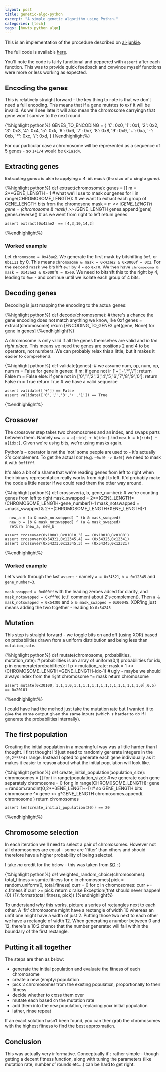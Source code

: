 ```yaml
---
layout: post
title: genetic-algo-python
excerpt: "A simple genetic algorithm using Python."
categories: [tech]
tags: [howto python algo]
---
```


This is an implementation of the procedure described on [ai-junkie](http://www.ai-junkie.com/ga/intro/gat2.html).

The full code is available [here](https://github.com/axiomiety/crashburn/blob/master/ga.py).

You'll note the code is fairly functional and peppered with `assert` after each function. This was to provide quick feedback and convince myself functions were more or less working as expected.

## Encoding the genes

This is relatively straight forward - the key thing to note is that we don't need a full encoding. This means that if a gene mutates to `0xf` it will be invalid. As we'll see later it will also mean the chromosome carryingn that gene won't survive to the next round.

{%highlight python%}
    GENES_TO_ENCODING = {
      '0':  0x0,
      '1':  0x1,
      '2':  0x2,
      '3':  0x3,
      '4':  0x4,
      '5':  0x5,
      '6':  0x6,
      '7':  0x7,
      '8':  0x8,
      '9':  0x9,
      '+':  0xa,
      '-':  0xb,
      '*':  0xc,
      '/':  0xd,
}
{%endhighlight%}

For our particular case a chromosome will be represented as a sequence of 5 genes - so `1+1/4` would be `0x1a1d4`.

## Extracting genes

Extracting genes is akin to applying a 4-bit mask (the size of a single gene).

{%highlight python%}
    def extract(chromosome):
      genes = []
      m = 2**GENE_LENGTH - 1 # what we'll use to mask our genes
      for i in range(CHROMOSOME_LENGTH):
        # we want to extract each group of GENE_LENGTH bits from the chromosone
        mask = m << i*GENE_LENGTH
        gene = (chromosome & mask) >> i*GENE_LENGTH
        genes.append(gene)
      genes.reverse() # as we went from right to left
      return genes
    
    assert extract(0x43ae2) == [4,3,10,14,2] 

{%endhighlight%}

### Worked example

Let `chromosome = 0x43ae2`. We generate the first mask by bitshifting `0xf`, or `0b1111` by 0. This means `chromosome & mask = 0x43ae2 & 0x0000f = 0x2`. For the second mask we bitshift `0xf` by 4 - so `0xf0`. We then have `chromosome & mask = 0x43ae2 & 0x000f0 = 0xe0`. We need to bitshift this to the right by 4, leading to `0xe` - and continue until we isolate each group of 4 bits.

## Decoding genes

Decoding is just mapping the encoding to the actual genes:

{%highlight python%}
    def decode(chromosome):
      # there's a chance the gene encoding does not match anything we know, like 0xf
      genes = extract(chromosome)
      return [ENCODING_TO_GENES.get(gene, None) for gene in genes]
{%endhighlight%}

A chromosome is only valid if all the genes themselves are valid and *in the right place*. This means we need the genes are positions 2 and 4 to be operators, not numbers. We can probably relax this a little, but it makes it easier to comprehend.

{%highlight python%}
    def validate(genes):
      # we assume num, op, num, op, num
      m = False
      for gene in genes:
        if m:
          if gene not in ['+','-','*','/']:
            return False
          m = False
        else:
          if gene not in ['0','1','2','3','4','5','6','7','8','9','0']:
            return False
          m = True
      return True # we have a valid sequence
    
    assert validate(['+']) == False
    assert validate(['0','/','3','+','1']) == True
{%endhighlight%}

## Crossover

The crossover step takes two chromosomes and an index, and swaps parts between them. Namely `new_a = a[:idx] + b[idx:]` and `new_b = b[:idx] + a[idx:]`. Given we're using bits, we're using masks again.

Python's `~` operator is not the 'not' some people are used to - it's actually 2's complement. To get the actual *not* (e.g. `~0xf0 -> 0x0f`) we need to mask it with `0xfffff`.

It's also a bit of a shame that we're reading genes from left to right when their binary representation really works from right to left. It'd probably make the code a little neater if we could read them the other way around.

{%highlight python%}
    def crossover(a, b, gene_number):
      # we're counting genes from left to right
      mask_swapped = 2**(GENE_LENGTH*(CHROMOSOME_LENGTH-gene_number))-1
      mask_notswapped = ~mask_swapped & 2**(CHROMOSOME_LENGTH*GENE_LENGTH)-1
    
      new_a = (a & mask_notswapped) ^ (b & mask_swapped)
      new_b = (b & mask_notswapped) ^ (a & mask_swapped)
      return (new_a, new_b)
    
    assert crossover(0x10001,0x01010,3) == (0x10010,0x01001)
    assert crossover(0x54321,0x12345,4) == (0x54325,0x12341)
    assert crossover(0x54321,0x12345,3) == (0x54345,0x12321)
{%endhighlight%}

### Worked example

Let's work through the last `assert` - namely `a = 0x54321`, `b = 0x12345` and `gene_number=3`.

`mask_swapped = 0x000ff` with the leading zeroes added for clarity, and `mask_notswapped = 0xfff00` (c.f. comment about 2's complement). Then `a & mask_notswapped = 0x54300` and `b & mask_swapped = 0x00045`. XOR'ing just means adding the two together - leading to `0x54245`.

## Mutation

This step is straight forward - we toggle bits on and off (using XOR) based on probabilities drawn from a uniform distribution and being less than `mutation_rate`.

{%highlight python%}
    def mutate(chromosome, probabilities, mutation_rate):
      # probabilities is an array of uniform(0,1) probabilities
      for idx, p in enumerate(probabilities):
        if p < mutation_rate:
          mask = 1 << (CHROMOSOME_LENGTH*GENE_LENGTH-idx-1) # ugly - maybe we should always index from the right
          chromosome ^= mask
      return chromosome
    
    assert mutate(0x30100,[1,1,1,0,1,1,1,1,1,1,1,1,1,1,1,1,1,1,1,0],0.5) == 0x20101
{%endhighlight%}

I could have had the method just take the mutation rate but I wanted it to give the same output given the same inputs (which is harder to do if I generate the probabilities internally).

## The first population

Creating the initial population in a meaningful way was a little harder than I thought. I first thought I'd just need to randomly generate integers in the `(0,2**5*4)` range. Instead I opted to generate each gene individually as it makes it easier to reason about what the initial population will look like.

{%highlight python%}
    def create_initial_population(population_size):
      chromosomes = []
      for i in range(population_size):
        # we generate each gene separately
        chromosome = 0
        for g in range(CHROMOSOME_LENGTH):
          gene = random.randint(0,2**GENE_LENGTH-1) # so GENE_LENGTH bits
          chromosome ^= gene << g*GENE_LENGTH
        chromosomes.append( chromosome )
      return chromosomes
    
    assert len(create_initial_population(20)) == 20
{%endhighlight%}

## Chromosome selection

In each iteration we'll need to select a pair of chromosomes. However not all chromosomes are equal - some are 'fitter' than others and should therefore have a higher probability of being selected.

I take *no* credit for the below - this was taken from [SO](http://stackoverflow.com/questions/10324015/fitness-proportionate-selection-roulette-wheel-selection-in-python) : )

{%highlight python%}
    def weighted_random_choice(chromosomes):
      total_fitness = sum(c.fitness for c in chromosomes)
      pick = random.uniform(0, total_fitness)
      curr = 0
      for c in chromosomes:
        curr += c.fitness
        if curr >= pick:
          return c
      raise Exception('that should never happen! {0} {1}'.format(total_fitness, pick))
{%endhighlight%}

To understand *why* this works, picture a series of rectangles next to each other. A 'fit' chromosome might have a rectangle of width 10 whereas an unfit one might have a width of just 2. Putting those two next to each other we have a rectangle of width 12. When generating a number between 0 and 12, there's a 10:2 chance that the number generated will fall within the boundary of the first rectangle.

## Putting it all together

The steps are then as below:

- generate the initial population and evaluate the fitness of each chromosome
- create a new (empty) population
- pick 2 chromosomes from the existing population, proportionally to their fitness
- decide whether to cross them over
- mutate each based on the mutation rate
- add them into the new population, replacing your initial population
- lather, rinse repeat

If an exact solution hasn't been found, you can then grab the chromosomes with the highest fitness to find the best approxmation.

## Conclusion

This was actually very informative. Conceptually it's rather simple - though getting a decent fitness function, along with tuning the parameters (like mutation rate, number of rounds etc...) can be hard to get right.

